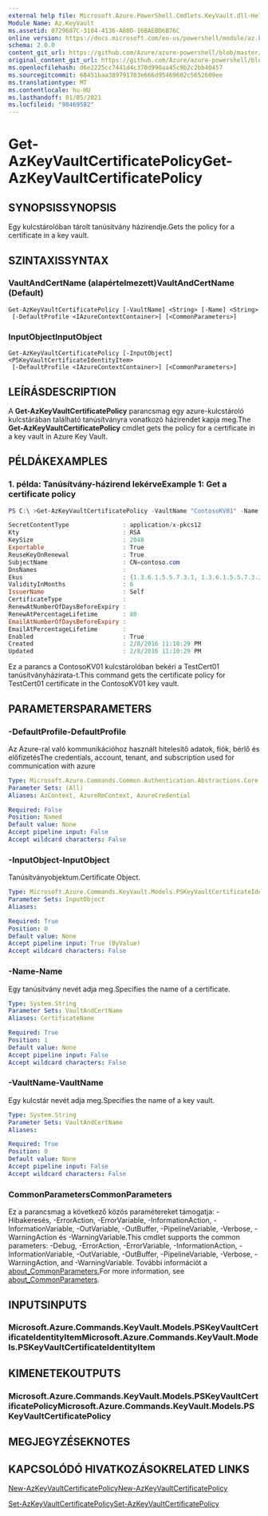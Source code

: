 ```yaml
---
external help file: Microsoft.Azure.PowerShell.Cmdlets.KeyVault.dll-Help.xml
Module Name: Az.KeyVault
ms.assetid: 0729687C-3104-4136-A80D-16BAEBD6B76C
online version: https://docs.microsoft.com/en-us/powershell/module/az.keyvault/get-azkeyvaultcertificatepolicy
schema: 2.0.0
content_git_url: https://github.com/Azure/azure-powershell/blob/master/src/KeyVault/KeyVault/help/Get-AzKeyVaultCertificatePolicy.md
original_content_git_url: https://github.com/Azure/azure-powershell/blob/master/src/KeyVault/KeyVault/help/Get-AzKeyVaultCertificatePolicy.md
ms.openlocfilehash: d6e2225cc7441d4c370d990aa45c9b2c2bb40457
ms.sourcegitcommit: 68451baa389791703e666d95469602c5652609ee
ms.translationtype: MT
ms.contentlocale: hu-HU
ms.lasthandoff: 01/05/2021
ms.locfileid: "98469582"
---
```

# <span data-ttu-id="167c8-101">Get-AzKeyVaultCertificatePolicy</span><span class="sxs-lookup"><span data-stu-id="167c8-101">Get-AzKeyVaultCertificatePolicy</span></span>

## <span data-ttu-id="167c8-102">SYNOPSIS</span><span class="sxs-lookup"><span data-stu-id="167c8-102">SYNOPSIS</span></span>
<span data-ttu-id="167c8-103">Egy kulcstárolóban tárolt tanúsítvány házirendje.</span><span class="sxs-lookup"><span data-stu-id="167c8-103">Gets the policy for a certificate in a key vault.</span></span>

## <span data-ttu-id="167c8-104">SZINTAXIS</span><span class="sxs-lookup"><span data-stu-id="167c8-104">SYNTAX</span></span>

### <span data-ttu-id="167c8-105">VaultAndCertName (alapértelmezett)</span><span class="sxs-lookup"><span data-stu-id="167c8-105">VaultAndCertName (Default)</span></span>
```
Get-AzKeyVaultCertificatePolicy [-VaultName] <String> [-Name] <String>
 [-DefaultProfile <IAzureContextContainer>] [<CommonParameters>]
```

### <span data-ttu-id="167c8-106">InputObject</span><span class="sxs-lookup"><span data-stu-id="167c8-106">InputObject</span></span>
```
Get-AzKeyVaultCertificatePolicy [-InputObject] <PSKeyVaultCertificateIdentityItem>
 [-DefaultProfile <IAzureContextContainer>] [<CommonParameters>]
```

## <span data-ttu-id="167c8-107">LEÍRÁS</span><span class="sxs-lookup"><span data-stu-id="167c8-107">DESCRIPTION</span></span>
<span data-ttu-id="167c8-108">A **Get-AzKeyVaultCertificatePolicy** parancsmag egy azure-kulcstároló kulcstárában található tanúsítványra vonatkozó házirendet kapja meg.</span><span class="sxs-lookup"><span data-stu-id="167c8-108">The **Get-AzKeyVaultCertificatePolicy** cmdlet gets the policy for a certificate in a key vault in Azure Key Vault.</span></span>

## <span data-ttu-id="167c8-109">PÉLDÁK</span><span class="sxs-lookup"><span data-stu-id="167c8-109">EXAMPLES</span></span>

### <span data-ttu-id="167c8-110">1. példa: Tanúsítvány-házirend lekérve</span><span class="sxs-lookup"><span data-stu-id="167c8-110">Example 1: Get a certificate policy</span></span>
```powershell
PS C:\ >Get-AzKeyVaultCertificatePolicy -VaultName "ContosoKV01" -Name "TestCert01"

SecretContentType               : application/x-pkcs12
Kty                             : RSA
KeySize                         : 2048
Exportable                      : True
ReuseKeyOnRenewal               : True
SubjectName                     : CN=contoso.com
DnsNames                        : 
Ekus                            : {1.3.6.1.5.5.7.3.1, 1.3.6.1.5.5.7.3.2}
ValidityInMonths                : 6
IssuerName                      : Self
CertificateType                 :
RenewAtNumberOfDaysBeforeExpiry : 
RenewAtPercentageLifetime       : 80
EmailAtNumberOfDaysBeforeExpiry :
EmailAtPercentageLifetime       :
Enabled                         : True
Created                         : 2/8/2016 11:10:29 PM
Updated                         : 2/8/2016 11:10:29 PM
```

<span data-ttu-id="167c8-111">Ez a parancs a ContosoKV01 kulcstárolóban bekéri a TestCert01 tanúsítványházirata-t.</span><span class="sxs-lookup"><span data-stu-id="167c8-111">This command gets the certificate policy for TestCert01 certificate in the ContosoKV01 key vault.</span></span>

## <span data-ttu-id="167c8-112">PARAMETERS</span><span class="sxs-lookup"><span data-stu-id="167c8-112">PARAMETERS</span></span>

### <span data-ttu-id="167c8-113">-DefaultProfile</span><span class="sxs-lookup"><span data-stu-id="167c8-113">-DefaultProfile</span></span>
<span data-ttu-id="167c8-114">Az Azure-ral való kommunikációhoz használt hitelesítő adatok, fiók, bérlő és előfizetés</span><span class="sxs-lookup"><span data-stu-id="167c8-114">The credentials, account, tenant, and subscription used for communication with azure</span></span>

```yaml
Type: Microsoft.Azure.Commands.Common.Authentication.Abstractions.Core.IAzureContextContainer
Parameter Sets: (All)
Aliases: AzContext, AzureRmContext, AzureCredential

Required: False
Position: Named
Default value: None
Accept pipeline input: False
Accept wildcard characters: False
```

### <span data-ttu-id="167c8-115">-InputObject</span><span class="sxs-lookup"><span data-stu-id="167c8-115">-InputObject</span></span>
<span data-ttu-id="167c8-116">Tanúsítványobjektum.</span><span class="sxs-lookup"><span data-stu-id="167c8-116">Certificate Object.</span></span>

```yaml
Type: Microsoft.Azure.Commands.KeyVault.Models.PSKeyVaultCertificateIdentityItem
Parameter Sets: InputObject
Aliases:

Required: True
Position: 0
Default value: None
Accept pipeline input: True (ByValue)
Accept wildcard characters: False
```

### <span data-ttu-id="167c8-117">-Name</span><span class="sxs-lookup"><span data-stu-id="167c8-117">-Name</span></span>
<span data-ttu-id="167c8-118">Egy tanúsítvány nevét adja meg.</span><span class="sxs-lookup"><span data-stu-id="167c8-118">Specifies the name of a certificate.</span></span>

```yaml
Type: System.String
Parameter Sets: VaultAndCertName
Aliases: CertificateName

Required: True
Position: 1
Default value: None
Accept pipeline input: False
Accept wildcard characters: False
```

### <span data-ttu-id="167c8-119">-VaultName</span><span class="sxs-lookup"><span data-stu-id="167c8-119">-VaultName</span></span>
<span data-ttu-id="167c8-120">Egy kulcstár nevét adja meg.</span><span class="sxs-lookup"><span data-stu-id="167c8-120">Specifies the name of a key vault.</span></span>

```yaml
Type: System.String
Parameter Sets: VaultAndCertName
Aliases:

Required: True
Position: 0
Default value: None
Accept pipeline input: False
Accept wildcard characters: False
```

### <span data-ttu-id="167c8-121">CommonParameters</span><span class="sxs-lookup"><span data-stu-id="167c8-121">CommonParameters</span></span>
<span data-ttu-id="167c8-122">Ez a parancsmag a következő közös paramétereket támogatja: -Hibakeresés, -ErrorAction, -ErrorVariable, -InformationAction, -InformationVariable, -OutVariable, -OutBuffer, -PipelineVariable, -Verbose, -WarningAction és -WarningVariable.</span><span class="sxs-lookup"><span data-stu-id="167c8-122">This cmdlet supports the common parameters: -Debug, -ErrorAction, -ErrorVariable, -InformationAction, -InformationVariable, -OutVariable, -OutBuffer, -PipelineVariable, -Verbose, -WarningAction, and -WarningVariable.</span></span> <span data-ttu-id="167c8-123">További információt a [about_CommonParameters.](http://go.microsoft.com/fwlink/?LinkID=113216)</span><span class="sxs-lookup"><span data-stu-id="167c8-123">For more information, see [about_CommonParameters](http://go.microsoft.com/fwlink/?LinkID=113216).</span></span>

## <span data-ttu-id="167c8-124">INPUTS</span><span class="sxs-lookup"><span data-stu-id="167c8-124">INPUTS</span></span>

### <span data-ttu-id="167c8-125">Microsoft.Azure.Commands.KeyVault.Models.PSKeyVaultCertificateIdentityItem</span><span class="sxs-lookup"><span data-stu-id="167c8-125">Microsoft.Azure.Commands.KeyVault.Models.PSKeyVaultCertificateIdentityItem</span></span>

## <span data-ttu-id="167c8-126">KIMENETEK</span><span class="sxs-lookup"><span data-stu-id="167c8-126">OUTPUTS</span></span>

### <span data-ttu-id="167c8-127">Microsoft.Azure.Commands.KeyVault.Models.PSKeyVaultCertificatePolicy</span><span class="sxs-lookup"><span data-stu-id="167c8-127">Microsoft.Azure.Commands.KeyVault.Models.PSKeyVaultCertificatePolicy</span></span>

## <span data-ttu-id="167c8-128">MEGJEGYZÉSEK</span><span class="sxs-lookup"><span data-stu-id="167c8-128">NOTES</span></span>

## <span data-ttu-id="167c8-129">KAPCSOLÓDÓ HIVATKOZÁSOK</span><span class="sxs-lookup"><span data-stu-id="167c8-129">RELATED LINKS</span></span>

[<span data-ttu-id="167c8-130">New-AzKeyVaultCertificatePolicy</span><span class="sxs-lookup"><span data-stu-id="167c8-130">New-AzKeyVaultCertificatePolicy</span></span>](./New-AzKeyVaultCertificatePolicy.md)

[<span data-ttu-id="167c8-131">Set-AzKeyVaultCertificatePolicy</span><span class="sxs-lookup"><span data-stu-id="167c8-131">Set-AzKeyVaultCertificatePolicy</span></span>](./Set-AzKeyVaultCertificatePolicy.md)

